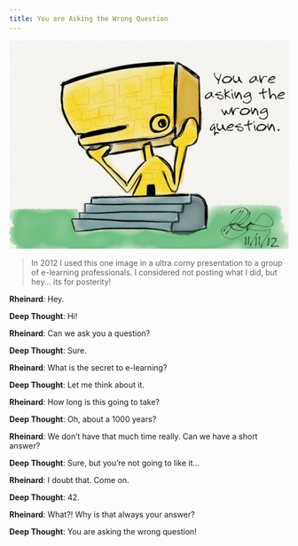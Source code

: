 ```yaml
---
title: You are Asking the Wrong Question
---
```


![Deep Thought](deepthought.png)

> In 2012 I used this one image in a ultra corny presentation to a group of e-learning professionals. I considered not posting what I did, but hey... its for posterity!

**Rheinard**: Hey.

**Deep Thought**: Hi!

**Rheinard**: Can we ask you a question?

**Deep Thought**: Sure.

**Rheinard**: What is the secret to e-learning?

**Deep Thought**: Let me think about it.

**Rheinard**: How long is this going to take?

**Deep Thought**: Oh, about a 1000 years?

**Rheinard**: We don’t have that much time really. Can we have a short answer?

**Deep Thought**: Sure, but you’re not going to like it…

**Rheinard**: I doubt that. Come on.

**Deep Thought**: 42.

**Rheinard**: What?! Why is that always your answer?

**Deep Thought**: You are asking the wrong question!